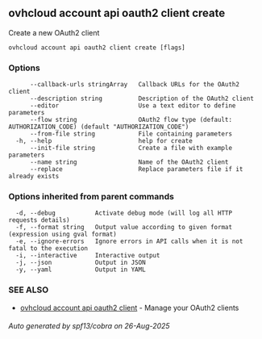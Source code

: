 ## ovhcloud account api oauth2 client create

Create a new OAuth2 client

```
ovhcloud account api oauth2 client create [flags]
```

### Options

```
      --callback-urls stringArray   Callback URLs for the OAuth2 client
      --description string          Description of the OAuth2 client
      --editor                      Use a text editor to define parameters
      --flow string                 OAuth2 flow type (default: AUTHORIZATION_CODE) (default "AUTHORIZATION_CODE")
      --from-file string            File containing parameters
  -h, --help                        help for create
      --init-file string            Create a file with example parameters
      --name string                 Name of the OAuth2 client
      --replace                     Replace parameters file if it already exists
```

### Options inherited from parent commands

```
  -d, --debug           Activate debug mode (will log all HTTP requests details)
  -f, --format string   Output value according to given format (expression using gval format)
  -e, --ignore-errors   Ignore errors in API calls when it is not fatal to the execution
  -i, --interactive     Interactive output
  -j, --json            Output in JSON
  -y, --yaml            Output in YAML
```

### SEE ALSO

* [ovhcloud account api oauth2 client](ovhcloud_account_api_oauth2_client.md)	 - Manage your OAuth2 clients

###### Auto generated by spf13/cobra on 26-Aug-2025
